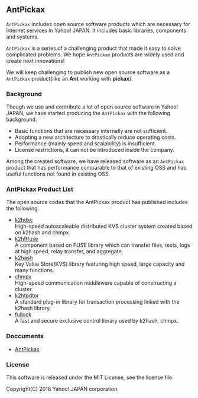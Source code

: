 AntPickax
---------

`AntPickax` includes open source software products which are necessary for Internet services in Yahoo! JAPAN. It includes basic libraries, components and systems.

`AntPickax` is a series of a challenging product that made it easy to solve complicated problems. We hope `AntPickax` products are widely used and create next innovations!

We will keep challenging to publish new open source software as a `AntPickax` product(like an **Ant** working with **pickax**).

### **Background**
Though we use and contribute a lot of open source software in Yahoo! JAPAN, we have started producing the `AntPickax` with the following background.
- Basic functions that are necessary internally are not sufficient.
- Adopting a new architecture to drastically reduce operating costs.
- Performance (mainly speed and scalability) is insufficient.
- License restrictions, it can not be introduced inside the company.

Among the created software, we have released software as an `AntPickax` product that has performance comparable to that of existing OSS and has useful functions not found in existing OSS.

### **AntPickax Product List**
The open source codes that the AntPickax product has published includes the following.

- [k2hdkc](https://github.com/yahoojapan/k2hdkc)  
High-speed autoscaleable distributed KVS cluster system created based on k2hash and chmpx.
- [k2hftfuse](https://github.com/yahoojapan/k2hftfuse)  
A component based on FUSE library which can transfer files, texts, logs at high speed, relay transfer, and aggregate.
- [k2hash](https://github.com/yahoojapan/k2hash)  
Key Value Store(KVS) library featuring high speed, large capacity and many functions.
- [chmpx](https://github.com/yahoojapan/chmpx)  
High-speed communication middleware capable of constructing a cluster.
- [k2htpdtor](https://github.com/yahoojapan/k2htp_dtor)  
A standard plug-in library for transaction processing linked with the k2hash library.
- [fullock](https://github.com/yahoojapan/k2hdkc)  
A fast and secure exclusive control library used by k2hash, chmpx.

### Doccuments
- [AntPickax](http://yahoojapan.github.io/AntPickax)

### License
This software is released under the MIT License, see the license file.

Copyright(C) 2018 Yahoo! JAPAN corporation.

